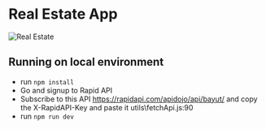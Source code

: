 # Real Estate App

![Real Estate](https://i.ibb.co/jTW4bFC/image.png)

## Running on local environment
- run `npm install`
- Go and signup to Rapid API
- Subscribe to this API https://rapidapi.com/apidojo/api/bayut/ and copy the X-RapidAPI-Key and paste it utils\fetchApi.js:90
- run `npm run dev`
